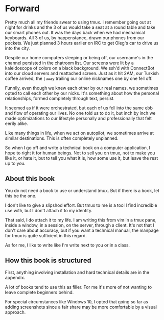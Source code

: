 # Forward

Pretty much all my friends swear to using tmux. I remember going out at night for drinks and the 3 of us would take a seat at a round table and take our smart phones out. It was the days back when we had mechanical keyboards. All 3 of us, by happenstance, drawn our phones from our pockets. We just planned 3 hours earlier on IRC to get Oleg's car to drive us into the city. 

Despite our home computers sleeping or being off, our username's in the channel persisted in the chatroom list. Our screens were lit by a kaleidoscope of colors on a black background. We ssh'd with ConnectBot into our cloud servers and reattached screen. Just as it hit 2AM, our Turkish coffee arrived, the `|away` trailing our online nicknames one by one fell off. 

Funnily, even though we knew each other by our real names, we sometimes opted to call each other by our nicks. It's something about how the personal relationships, formed completely through text, persist.

It seemed as if it were orchestrated, but each of us fell into the same ebb and flow of operating our lives. No one told us to do it, but inch by inch we made optimizations to our lifestyle personally and professionally that felt eerily alike.

Like many things in life, when we act on autopilot, we sometimes arrive at similar destinations. This is often completely unplanned.

So when I go off and write a technical book on a computer application, I hope to right it for human beings. Not to sell you on tmux, not to make you like it, or hate it, but to tell you what it is, how some use it, but leave the rest up to you.

## About this book

You do not need a book to use or understand tmux. But if there is a book, let this be the one.

I don't like to give a slipshod effort. But tmux to me is a tool I find incredible use with, but I don't attach it to my identity.

That said, I do attach it to my life. I am writing this from vim in a tmux pane, inside a window, in a session, on the server, through a client.  It's not that I don't care about accuracy, but if you want a technical manual, the manpage for tmux is quite sufficient in this regard.

As for me, I like to write like I'm write next to you or in a class.

## How this book is structured

First, anything involving installation and hard technical details are in the appendix.

A lot of books tend to use this as filler. For me it's more of not wanting to leave complete beginners behind.

For special circumstances like Windows 10, I opted that going so far as adding screenshots since a fair share may be more comfortable by a visual approach.

